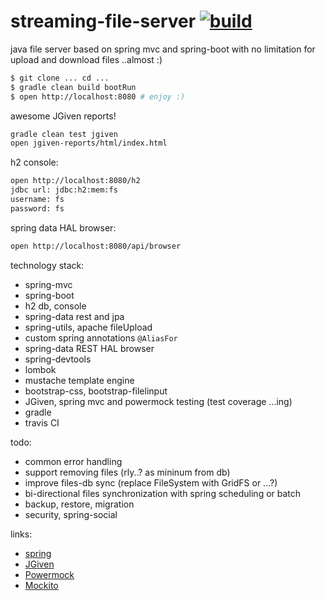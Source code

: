 streaming-file-server [![build](https://travis-ci.org/daggerok/streaming-file-server.svg?branch=master)](https://travis-ci.org/daggerok/streaming-file-server)
==============================================================================================================================================================

java file server based on spring mvc and spring-boot with no limitation for upload and download files ..almost :)

```sh
$ git clone ... cd ...
$ gradle clean build bootRun
$ open http://localhost:8080 # enjoy :)
```

awesome JGiven reports!

```sh
gradle clean test jgiven
open jgiven-reports/html/index.html
```

h2 console:

```sh
open http://localhost:8080/h2
jdbc url: jdbc:h2:mem:fs
username: fs
password: fs
```
spring data HAL browser:

```sh
open http://localhost:8080/api/browser
```

technology stack:

- spring-mvc
- spring-boot
- h2 db, console
- spring-data rest and jpa
- spring-utils, apache fileUpload
- custom spring annotations ```@AliasFor```
- spring-data REST HAL browser
- spring-devtools
- lombok
- mustache template engine
- bootstrap-css, bootstrap-filelinput
- JGiven, spring mvc and powermock testing (test coverage ...ing)
- gradle
- travis CI

todo:

- common error handling
- support removing files (rly..? as mininum from db)
- improve files-db sync (replace FileSystem with GridFS or ...?)
- bi-directional files synchronization with spring scheduling or batch
- backup, restore, migration
- security, spring-social

links:

- [spring](https://spring.io/)
- [JGiven](http://jgiven.org/)
- [Powermock](https://github.com/jayway/powermock/wiki)
- [Mockito](http://mockito.org/)
